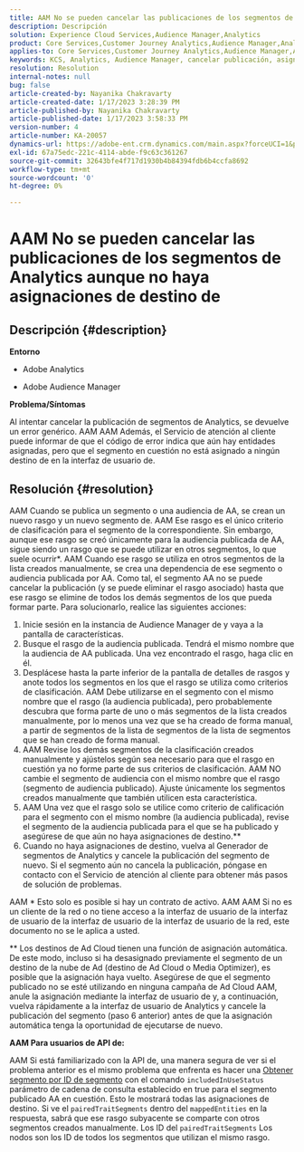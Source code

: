 ```yaml
---
title: AAM No se pueden cancelar las publicaciones de los segmentos de Analytics aunque no haya asignaciones de destino de
description: Descripción
solution: Experience Cloud Services,Audience Manager,Analytics
product: Core Services,Customer Journey Analytics,Audience Manager,Analytics
applies-to: Core Services,Customer Journey Analytics,Audience Manager,Analytics
keywords: KCS, Analytics, Audience Manager, cancelar publicación, asignación, destino
resolution: Resolution
internal-notes: null
bug: false
article-created-by: Nayanika Chakravarty
article-created-date: 1/17/2023 3:28:39 PM
article-published-by: Nayanika Chakravarty
article-published-date: 1/17/2023 3:58:33 PM
version-number: 4
article-number: KA-20057
dynamics-url: https://adobe-ent.crm.dynamics.com/main.aspx?forceUCI=1&pagetype=entityrecord&etn=knowledgearticle&id=d63cf899-7b96-ed11-aad1-6045bd006ce9
exl-id: 67a75edc-221c-4114-abde-f9c63c361267
source-git-commit: 32643bfe4f717d1930b4b84394fdb6b4ccfa8692
workflow-type: tm+mt
source-wordcount: '0'
ht-degree: 0%

---
```


# AAM No se pueden cancelar las publicaciones de los segmentos de Analytics aunque no haya asignaciones de destino de

## Descripción {#description}


<b>Entorno</b>

- Adobe Analytics

- Adobe Audience Manager

<b>Problema/Síntomas</b>

Al intentar cancelar la publicación de segmentos de Analytics, se devuelve un error genérico. AAM AAM Además, el Servicio de atención al cliente puede informar de que el código de error indica que aún hay entidades asignadas, pero que el segmento en cuestión no está asignado a ningún destino de en la interfaz de usuario de.


## Resolución {#resolution}


AAM Cuando se publica un segmento o una audiencia de AA, se crean un nuevo rasgo y un nuevo segmento de. AAM Ese rasgo es el único criterio de clasificación para el segmento de la correspondiente. Sin embargo, aunque ese rasgo se creó únicamente para la audiencia publicada de AA, sigue siendo un rasgo que se puede utilizar en otros segmentos, lo que suele ocurrir\*. AAM Cuando ese rasgo se utiliza en otros segmentos de la lista creados manualmente, se crea una dependencia de ese segmento o audiencia publicada por AA. Como tal, el segmento AA no se puede cancelar la publicación (y se puede eliminar el rasgo asociado) hasta que ese rasgo se elimine de todos los demás segmentos de los que pueda formar parte. Para solucionarlo, realice las siguientes acciones:

1. Inicie sesión en la instancia de Audience Manager de y vaya a la pantalla de características.
2. Busque el rasgo de la audiencia publicada. Tendrá el mismo nombre que la audiencia de AA publicada. Una vez encontrado el rasgo, haga clic en él.
3. Desplácese hasta la parte inferior de la pantalla de detalles de rasgos y anote todos los segmentos en los que el rasgo se utiliza como criterios de clasificación. AAM Debe utilizarse en el segmento con el mismo nombre que el rasgo (la audiencia publicada), pero probablemente descubra que forma parte de uno o más segmentos de la lista creados manualmente, por lo menos una vez que se ha creado de forma manual, a partir de segmentos de la lista de segmentos de la lista de segmentos que se han creado de forma manual.
4. AAM Revise los demás segmentos de la clasificación creados manualmente y ajústelos según sea necesario para que el rasgo en cuestión ya no forme parte de sus criterios de clasificación. AAM NO cambie el segmento de audiencia con el mismo nombre que el rasgo (segmento de audiencia publicado). Ajuste únicamente los segmentos creados manualmente que también utilicen esta característica.
5. AAM Una vez que el rasgo solo se utilice como criterio de calificación para el segmento con el mismo nombre (la audiencia publicada), revise el segmento de la audiencia publicada para el que se ha publicado y asegúrese de que aún no haya asignaciones de destino.\*\*
6. Cuando no haya asignaciones de destino, vuelva al Generador de segmentos de Analytics y cancele la publicación del segmento de nuevo. Si el segmento aún no cancela la publicación, póngase en contacto con el Servicio de atención al cliente para obtener más pasos de solución de problemas.


AAM \* Esto solo es posible si hay un contrato de activo. AAM AAM Si no es un cliente de la red o no tiene acceso a la interfaz de usuario de la interfaz de usuario de la interfaz de usuario de la interfaz de usuario de la red, este documento no se le aplica a usted.

\*\* Los destinos de Ad Cloud tienen una función de asignación automática. De este modo, incluso si ha desasignado previamente el segmento de un destino de la nube de Ad (destino de Ad Cloud o Media Optimizer), es posible que la asignación haya vuelto. Asegúrese de que el segmento publicado no se esté utilizando en ninguna campaña de Ad Cloud AAM, anule la asignación mediante la interfaz de usuario de y, a continuación, vuelva rápidamente a la interfaz de usuario de Analytics y cancele la publicación del segmento (paso 6 anterior) antes de que la asignación automática tenga la oportunidad de ejecutarse de nuevo.

<b>AAM Para usuarios de API de:</b>

AAM Si está familiarizado con la API de, una manera segura de ver si el problema anterior es el mismo problema que enfrenta es hacer una [Obtener segmento por ID de segmento](https://bank.demdex.com/portal/swagger/index.html#/Segments%20API/get_segments__sid_) con el comando `includedInUseStatus` parámetro de cadena de consulta establecido en true para el segmento publicado AA en cuestión. Esto le mostrará todas las asignaciones de destino. Si ve el `pairedTraitSegments` dentro del `mappedEntities` en la respuesta, sabrá que ese rasgo subyacente se comparte con otros segmentos creados manualmente. Los ID del `pairedTraitSegments` Los nodos son los ID de todos los segmentos que utilizan el mismo rasgo.
